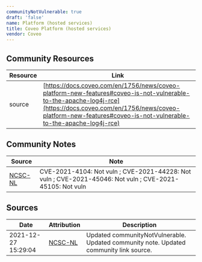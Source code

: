 ```yaml
---
communityNotVulnerable: true
draft: 'false'
name: Platform (hosted services)
title: Coveo Platform (hosted services)
vendor: Coveo
---
```



## Community Resources
| Resource | Link |
| --- | --- |
| source | [https://docs.coveo.com/en/1756/news/coveo-platform-new-features#coveo-is-not-vulnerable-to-the-apache-log4j-rce](https://docs.coveo.com/en/1756/news/coveo-platform-new-features#coveo-is-not-vulnerable-to-the-apache-log4j-rce) |

## Community Notes
| Source | Note |
| --- | --- |
| [NCSC-NL](https://github.com/NCSC-NL/log4shell/blob/main/software/README.md) | CVE-2021-4104: Not vuln ; CVE-2021-44228: Not vuln ; CVE-2021-45046: Not vuln ; CVE-2021-45105: Not vuln </ul> |

## Sources
| Date | Attribution | Description |
| --- | --- | --- |
| 2021-12-27 15:29:04 | [NCSC-NL](https://github.com/NCSC-NL/log4shell/blob/main/software/README.md) | Updated communityNotVulnerable. Updated community note. Updated community link source.  |
